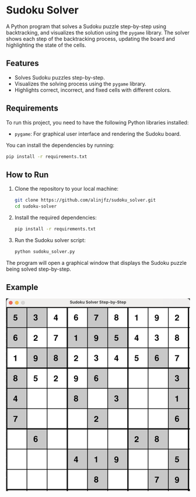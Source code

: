 # Sudoku Solver

A Python program that solves a Sudoku puzzle step-by-step using backtracking, and visualizes the solution using the `pygame` library. The solver shows each step of the backtracking process, updating the board and highlighting the state of the cells.

## Features

- Solves Sudoku puzzles step-by-step.
- Visualizes the solving process using the `pygame` library.
- Highlights correct, incorrect, and fixed cells with different colors.

## Requirements

To run this project, you need to have the following Python libraries installed:

- `pygame`: For graphical user interface and rendering the Sudoku board.

You can install the dependencies by running:

```bash
pip install -r requirements.txt
```

## How to Run

1. Clone the repository to your local machine:

   ```bash
   git clone https://github.com/alinjfz/sudoku_solver.git
   cd sudoku-solver
   ```

2. Install the required dependencies:

   ```bash
   pip install -r requirements.txt
   ```

3. Run the Sudoku solver script:

   ```bash
   python sudoku_solver.py
   ```

The program will open a graphical window that displays the Sudoku puzzle being solved step-by-step.

## Example

![Sudoku Solver Example](example.png)
